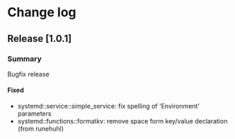 # Change log

## Release [1.0.1]
### Summary
Bugfix release

#### Fixed
- systemd::service::simple_service: fix spelling of 'Environment' parameters
- systemd::functions::formatkv: remove space form key/value declaration (from runehuhl)

